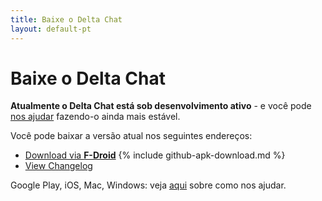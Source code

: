 ```yaml
---
title: Baixe o Delta Chat
layout: default-pt
---
```


# Baixe o Delta Chat

**Atualmente o Delta Chat está sob desenvolvimento ativo** - e você pode [nos ajudar](contribute) fazendo-o ainda mais estável.

Você pode baixar a versão atual nos seguintes endereços:

* [Download via **F-Droid**](https://f-droid.org/app/com.b44t.messenger)
{% include github-apk-download.md %}
* [View Changelog](../en/changelog)

Google Play, iOS, Mac, Windows: veja [aqui](contribute) sobre como nos ajudar.
